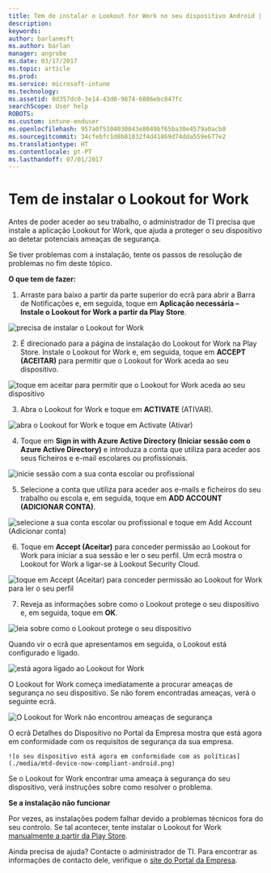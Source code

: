 ```yaml
---
title: Tem de instalar o Lookout for Work no seu dispositivo Android | Documentos da Microsoft
description: 
keywords: 
author: barlanmsft
ms.author: barlan
manager: angrobe
ms.date: 03/17/2017
ms.topic: article
ms.prod: 
ms.service: microsoft-intune
ms.technology: 
ms.assetid: 0d357dc0-3e14-43d0-9874-6886ebc847fc
searchScope: User help
ROBOTS: 
ms.custom: intune-enduser
ms.openlocfilehash: 957a0f5104030043e8049bf65ba30e4579a0acb0
ms.sourcegitcommit: 34cfebfc1d8b81032f4d41869d74dda559e677e2
ms.translationtype: HT
ms.contentlocale: pt-PT
ms.lasthandoff: 07/01/2017
---
```

# <a name="you-need-to-install-lookout-for-work"></a>Tem de instalar o Lookout for Work

Antes de poder aceder ao seu trabalho, o administrador de TI precisa que instale a aplicação Lookout for Work, que ajuda a proteger o seu dispositivo ao detetar potenciais ameaças de segurança.

Se tiver problemas com a instalação, tente os passos de resolução de problemas no fim deste tópico.

**O que tem de fazer:**

1.  Arraste para baixo a partir da parte superior do ecrã para abrir a Barra de Notificações e, em seguida, toque em **Aplicação necessária – Instale o Lookout for Work a partir da Play Store**.

  ![precisa de instalar o Lookout for Work](./media/lookout-required-app-install-android.png)

2.  É direcionado para a página de instalação do Lookout for Work na Play Store. Instale o Lookout for Work e, em seguida, toque em **ACCEPT (ACEITAR)** para permitir que o Lookout for Work aceda ao seu dispositivo.

  ![toque em aceitar para permitir que o Lookout for Work aceda ao seu dispositivo](./media/lookout-accept-store-permissions-android.png)

3. Abra o Lookout for Work e toque em **ACTIVATE** (ATIVAR).

  ![abra o Lookout for Work e toque em Activate (Ativar)](./media/lookout-activate-button-android.png)

4. Toque em **Sign in with Azure Active Directory (Iniciar sessão com o Azure Active Directory)** e introduza a conta que utiliza para aceder aos seus ficheiros e e-mail escolares ou profissionais.

  ![inicie sessão com a sua conta escolar ou profissional](./media/lookout-sign-in-azure-android.png)

5. Selecione a conta que utiliza para aceder aos e-mails e ficheiros do seu trabalho ou escola e, em seguida, toque em **ADD ACCOUNT (ADICIONAR CONTA)**.

  ![selecione a sua conta escolar ou profissional e toque em Add Account (Adicionar conta)](./media/lookout-pick-account-android.png)

6. Toque em **Accept (Aceitar)** para conceder permissão ao Lookout for Work para iniciar a sua sessão e ler o seu perfil. Um ecrã mostra o Lookout for Work a ligar-se à Lookout Security Cloud.

  ![toque em Accept (Aceitar) para conceder permissão ao Lookout for Work para ler o seu perfil](./media/lookout-needs-permission-to-view-profile-android.png)

7. Reveja as informações sobre como o Lookout protege o seu dispositivo e, em seguida, toque em **OK**.

  ![leia sobre como o Lookout protege o seu dispositivo](./media/lookout-how-it-protects-your-device-android.png)

  Quando vir o ecrã que apresentamos em seguida, o Lookout está configurado e ligado.

  ![está agora ligado ao Lookout for Work](./media/lookout-you-are-now-connected-android.png)

  O Lookout for Work começa imediatamente a procurar ameaças de segurança no seu dispositivo. Se não forem encontradas ameaças, verá o seguinte ecrã.

  ![O Lookout for Work não encontrou ameaças de segurança](./media/lookout-scan-no-threats-found-android.png)

  O ecrã Detalhes do Dispositivo no Portal da Empresa mostra que está agora em conformidade com os requisitos de segurança da sua empresa.

    ![o seu dispositivo está agora em conformidade com as políticas](./media/mtd-device-now-compliant-android.png)

  Se o Lookout for Work encontrar uma ameaça à segurança do seu dispositivo, verá instruções sobre como resolver o problema.

**Se a instalação não funcionar**

Por vezes, as instalações podem falhar devido a problemas técnicos fora do seu controlo. Se tal acontecer, tente instalar o Lookout for Work [manualmente a partir da Play Store](https://play.google.com/store/apps/details?id=com.lookout.enterprise).

Ainda precisa de ajuda? Contacte o administrador de TI. Para encontrar as informações de contacto dele, verifique o [site do Portal da Empresa](http://portal.manage.microsoft.com).
